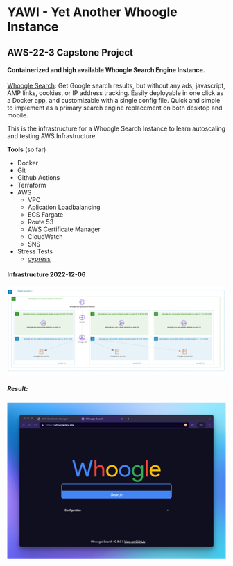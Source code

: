 # YAWI - Yet Another Whoogle Instance

## AWS-22-3 Capstone Project

#### Containerized and high available Whoogle Search Engine Instance.

[Whoogle Search](https://github.com/benbusby/whoogle-search):
Get Google search results, but without any ads, javascript, AMP links, cookies, or IP address tracking. Easily deployable in one click as a Docker app, and customizable with a single config file. Quick and simple to implement as a primary search engine replacement on both desktop and mobile.

This is the infrastructure for a Whoogle Search Instance to learn autoscaling and testing AWS Infrastructure

**Tools** (so far)
- Docker
- Git
- Github Actions
- Terraform
- AWS
  - VPC
  - Aplication Loadbalancing
  - ECS Fargate
  - Route 53
  - AWS Certificate Manager
  - CloudWatch
  - SNS
- Stress Tests
  - [cypress](https://www.cypress.io/)


#### Infrastructure 2022-12-06

![inrastucture](pics/refactor-to-ecs.png)

##### Result:

![whooglebrowser](pics/whoogle-browser.png)
